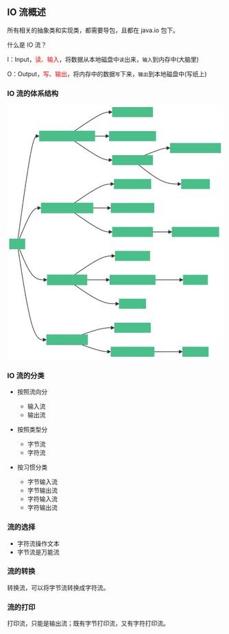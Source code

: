 ## IO 流概述

所有相关的抽象类和实现类，都需要导包，且都在 java.io 包下。

什么是 IO 流？

I：Input，<font color=red>读、输入</font>，将数据从本地磁盘中`读`出来，`输入`到内存中(大脑里)

O：Output，<font color=red>写、输出</font>，将内存中的数据`写`下来，`输出`到本地磁盘中(写纸上)

### IO 流的体系结构

![IO流](../../../images/IO.svg)

### IO 流的分类

- 按照流向分

  - 输入流
  - 输出流

- 按照类型分

  - 字节流
  - 字符流

- 按习惯分类
  - 字节输入流
  - 字节输出流
  - 字符输入流
  - 字符输出流

### 流的选择

- 字符流操作文本
- 字节流是万能流

### 流的转换

转换流，可以将字节流转换成字符流。

### 流的打印

打印流，只能是输出流；既有字节打印流，又有字符打印流。
